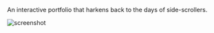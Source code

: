 An interactive portfolio that harkens back to the days of side-scrollers.

![screenshot](./imgs/ss.png)
